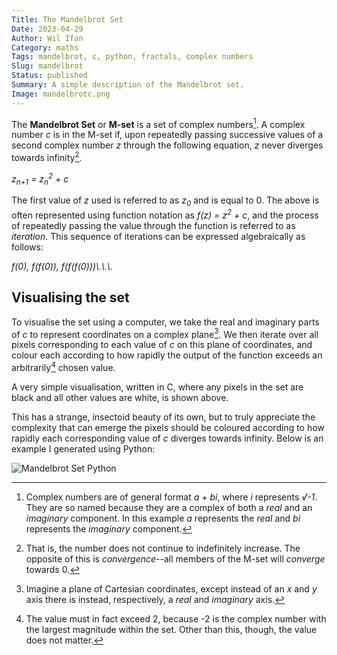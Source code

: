```yaml
---
Title: The Mandelbrot Set
Date: 2023-04-29
Author: Wil Ifan
Category: maths
Tags: mandelbrot, c, python, fractals, complex numbers
Slug: mandelbrot
Status: published
Summary: A simple description of the Mandelbrot set.
Image: mandelbrotc.png
---
```


The **Mandelbrot Set** or **M-set** is a set of complex numbers[^compnum]. A complex number *c* is in the M-set if, upon repeatedly passing successive values of a second complex number *z* through the following equation, *z* never diverges towards infinity[^diverge].

<p>
<i>
z<sub>n+1</sub> = z<sub>n</sub><sup>2</sup> + c
</i>
</p>

The first value of *z* used is referred to as *z<sub>0</sub>* and is equal to 0. The above is often represented using function notation as *f(z) = z<sup>2</sup> + c*, and the process of repeatedly passing the value through the function is referred to as *iteration*. This sequence of iterations can be expressed algebraically as follows:

<p>
<i>
f(0), f(f(0)), f(f(f(0)))\.\.\.
</i>
</p>

## Visualising the set

To visualise the set using a computer, we take the real and imaginary parts of *c* to represent coordinates on a complex plane[^compplane]. We then iterate over all pixels corresponding to each value of *c* on this plane of coordinates, and colour each according to how rapidly the output of the function exceeds an arbitrarily[^arbval] chosen value.

A very simple visualisation, written in C, where any pixels in the set are black and all other values are white, is shown above.

This has a strange, insectoid beauty of its own, but to truly appreciate the complexity that can emerge the pixels should be coloured according to how rapidly each corresponding value of *c* diverges towards infinity. Below is an example I generated using Python:

![Mandelbrot Set Python]({static}/images/mandelbrotpython.png)


[^compnum]: Complex numbers are of general format *a + bi*, where *i* represents *&radic;-1*. They are so named because they are a complex of both a *real* and an *imaginary* component. In this example *a* represents the *real* and *bi* represents the *imaginary* component.

[^diverge]: That is, the number does not continue to indefinitely increase. The opposite of this is *convergence*--all members of the M-set will *converge* towards 0.

[^compplane]: Imagine a plane of Cartesian coordinates, except instead of an *x* and *y* axis there is instead, respectively, a *real* and *imaginary* axis.

[^arbval]: The value must in fact exceed 2, because -2 is the complex number with the largest magnitude within the set. Other than this, though, the value does not matter.
